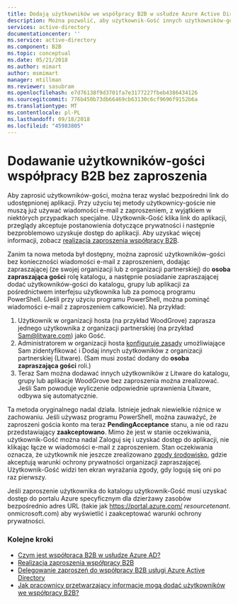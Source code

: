 ```yaml
---
title: Dodają użytkowników we współpracy B2B w usłudze Azure Active Directory bez zaproszenia | Dokumentacja firmy Microsoft
description: Można pozwolić, aby użytkownik-Gość innych użytkowników-gości można dodawać do usługi Azure AD, bez realizowanie zaproszenia we współpracy B2B usługi Azure Active Directory.
services: active-directory
documentationcenter: ''
ms.service: active-directory
ms.component: B2B
ms.topic: conceptual
ms.date: 05/21/2018
ms.author: mimart
author: msmimart
manager: mtillman
ms.reviewer: sasubram
ms.openlocfilehash: e7d76138f9d3701fa7e3177227fbeb4386434126
ms.sourcegitcommit: 776b450b73db66469cb63130c6cf9696f9152b6a
ms.translationtype: MT
ms.contentlocale: pl-PL
ms.lasthandoff: 09/18/2018
ms.locfileid: "45983805"
---
```

# <a name="add-b2b-collaboration-guest-users-without-an-invitation"></a>Dodawanie użytkowników-gości współpracy B2B bez zaproszenia

Aby zaprosić użytkowników-gości, można teraz wysłać bezpośredni link do udostępnionej aplikacji. Przy użyciu tej metody użytkownicy-goście nie muszą już używać wiadomości e-mail z zaproszeniem, z wyjątkiem w niektórych przypadkach specjalne. Użytkownik-Gość klika link do aplikacji, przeglądy akceptuje postanowienia dotyczące prywatności i następnie bezproblemowo uzyskuje dostęp do aplikacji. Aby uzyskać więcej informacji, zobacz [realizacja zaproszenia współpracy B2B](redemption-experience.md).   

Zanim ta nowa metoda był dostępny, można zaprosić użytkowników-gości bez konieczności wiadomości e-mail z zaproszeniem, dodając zapraszającej (ze swojej organizacji lub z organizacji partnerskiej) do **osoba zapraszająca gości** rolę katalogu, a następnie posiadanie zapraszającej dodać użytkowników-gości do katalogu, grupy lub aplikacji za pośrednictwem interfejsu użytkownika lub za pomocą programu PowerShell. (Jeśli przy użyciu programu PowerShell, można pominąć wiadomości e-mail z zaproszeniem całkowicie). Na przykład:

1. Użytkownik w organizacji hosta (na przykład WoodGrove) zaprasza jednego użytkownika z organizacji partnerskiej (na przykład Sam@litware.com) jako Gość.
2. Administratorem w organizacji hosta [konfiguruje zasady](delegate-invitations.md) umożliwiające Sam zidentyfikować i Dodaj innych użytkowników z organizacji partnerskiej (Litware). (Sam musi zostać dodany do **osoba zapraszająca gości** roli.)
3. Teraz Sam można dodawać innych użytkowników z Litware do katalogu, grupy lub aplikacje WoodGrove bez zaproszenia można zrealizować. Jeśli Sam powoduje wyliczenie odpowiednie uprawnienia Litware, odbywa się automatycznie.
 
Ta metoda oryginalnego nadal działa. Istnieje jednak niewielkie różnice w zachowaniu. Jeśli używasz programu PowerShell, można zauważyć, że zaproszeni gościa konto ma teraz **PendingAcceptance** stanu, a nie od razu przedstawiający **zaakceptowano**. Mimo że jest w stanie oczekiwania, użytkownik-Gość można nadal Zaloguj się i uzyskać dostęp do aplikacji, nie klikając łącze w wiadomości e-mail z zaproszeniem. Stan oczekiwania oznacza, że użytkownik nie jeszcze zrealizowano [zgody środowisko](redemption-experience.md#privacy-policy-agreement), gdzie akceptują warunki ochrony prywatności organizacji zapraszającej. Użytkownik-Gość widzi ten ekran wyrażania zgody, gdy logują się oni po raz pierwszy. 

Jeśli zaproszenie użytkownika do katalogu użytkownik-Gość musi uzyskać dostęp do portalu Azure specyficznym dla dzierżawy zasobów bezpośrednio adres URL (takie jak https://portal.azure.com/ *resourcetenant*. onmicrosoft.com) aby wyświetlić i zaakceptować warunki ochrony prywatności.

### <a name="next-steps"></a>Kolejne kroki

- [Czym jest współpraca B2B w usłudze Azure AD?](what-is-b2b.md)
- [Realizacja zaproszenia współpracy B2B](redemption-experience.md)
- [Delegowanie zaproszeń do współpracy B2B usługi Azure Active Directory](delegate-invitations.md)
- [Jak pracownicy przetwarzający informacje mogą dodać użytkowników we współpracy B2B?](add-users-information-worker.md)

